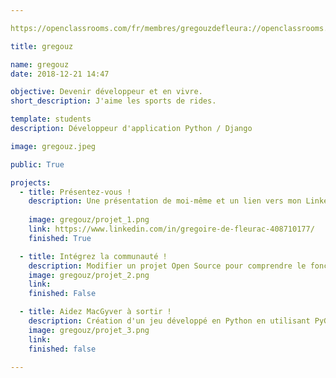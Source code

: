 ```yaml
---

https://openclassrooms.com/fr/membres/gregouzdefleura://openclassrooms.com/fr/membres/gregouzdefleurac

title: gregouz

name: gregouz
date: 2018-12-21 14:47

objective: Devenir développeur et en vivre.
short_description: J'aime les sports de rides. 

template: students
description: Développeur d'application Python / Django 

image: gregouz.jpeg

public: True  

projects:
  - title: Présentez-vous !
    description: Une présentation de moi-même et un lien vers mon LinkedIn. 
    
    image: gregouz/projet_1.png
    link: https://www.linkedin.com/in/gregoire-de-fleurac-408710177/
    finished: True

  - title: Intégrez la communauté ! 
    description: Modifier un projet Open Source pour comprendre le fonctionnement de Git, de Github et des pull requests.
    image: gregouz/projet_2.png
    link:
    finished: False

  - title: Aidez MacGyver à sortir !
    description: Création d'un jeu développé en Python en utilisant PyGame.
    image: gregouz/projet_3.png
    link:
    finished: false

---
```


